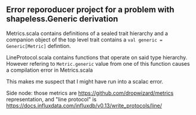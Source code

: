 Error reporoducer project for a problem with shapeless.Generic derivation
-------------------------------------------------------------------------

Metrics.scala contains definitions of a sealed trait hierarchy and a companion 
object of the top level trait contains a `val generic = Generic[Metric]` 
defintion.

LineProtocol.scala contains functions that operate on said type hierarchy. 
However refering to `Metric.generic` value from one of this function causes 
a compilation error in Metrics.scala

This makes me suspect that I might have run into a scalac error.

Side node: those metrics are https://github.com/dropwizard/metrics representation,
and "line protocol" is https://docs.influxdata.com/influxdb/v0.13/write_protocols/line/
